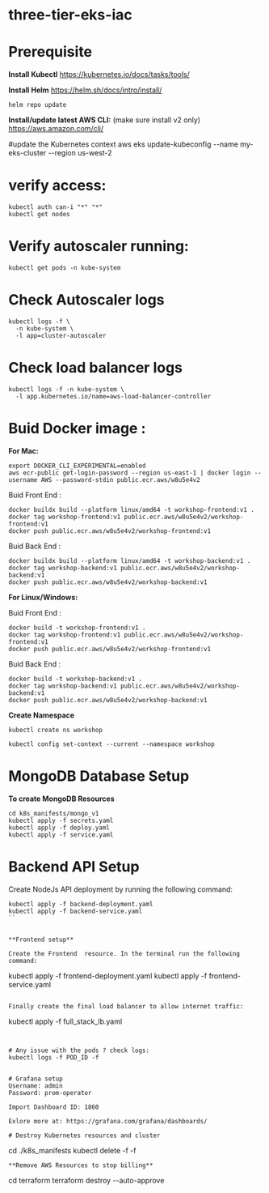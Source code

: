 # three-tier-eks-iac

# Prerequisite 

**Install Kubectl**
https://kubernetes.io/docs/tasks/tools/


**Install Helm**
https://helm.sh/docs/intro/install/

```
helm repo update
```

**Install/update latest AWS CLI:** (make sure install v2 only)
https://aws.amazon.com/cli/

#update the Kubernetes context
aws eks update-kubeconfig --name my-eks-cluster --region us-west-2

# verify access:
```
kubectl auth can-i "*" "*"
kubectl get nodes
```

# Verify autoscaler running:
```
kubectl get pods -n kube-system
```

# Check Autoscaler logs
```
kubectl logs -f \
  -n kube-system \
  -l app=cluster-autoscaler
```

# Check load balancer logs
```
kubectl logs -f -n kube-system \
  -l app.kubernetes.io/name=aws-load-balancer-controller
```

<!-- aws eks update-kubeconfig \
  --name my-eks \
  --region us-west-2 \
  --profile eks-admin -->


# Buid Docker image :
**For Mac:**

```
export DOCKER_CLI_EXPERIMENTAL=enabled
aws ecr-public get-login-password --region us-east-1 | docker login --username AWS --password-stdin public.ecr.aws/w8u5e4v2
```

Buid Front End :

```
docker buildx build --platform linux/amd64 -t workshop-frontend:v1 . 
docker tag workshop-frontend:v1 public.ecr.aws/w8u5e4v2/workshop-frontend:v1
docker push public.ecr.aws/w8u5e4v2/workshop-frontend:v1
```


Buid Back End :

```
docker buildx build --platform linux/amd64 -t workshop-backend:v1 . 
docker tag workshop-backend:v1 public.ecr.aws/w8u5e4v2/workshop-backend:v1
docker push public.ecr.aws/w8u5e4v2/workshop-backend:v1
```

**For Linux/Windows:**

Buid Front End :

```
docker build -t workshop-frontend:v1 . 
docker tag workshop-frontend:v1 public.ecr.aws/w8u5e4v2/workshop-frontend:v1
docker push public.ecr.aws/w8u5e4v2/workshop-frontend:v1
```


Buid Back End :

```
docker build -t workshop-backend:v1 . 
docker tag workshop-backend:v1 public.ecr.aws/w8u5e4v2/workshop-backend:v1
docker push public.ecr.aws/w8u5e4v2/workshop-backend:v1
```



**Create Namespace**
```
kubectl create ns workshop

kubectl config set-context --current --namespace workshop
```

# MongoDB Database Setup

**To create MongoDB Resources**
```
cd k8s_manifests/mongo_v1
kubectl apply -f secrets.yaml
kubectl apply -f deploy.yaml
kubectl apply -f service.yaml
```

# Backend API Setup

Create NodeJs API deployment by running the following command:
```
kubectl apply -f backend-deployment.yaml
kubectl apply -f backend-service.yaml
``


**Frontend setup**

Create the Frontend  resource. In the terminal run the following command:
```
kubectl apply -f frontend-deployment.yaml
kubectl apply -f frontend-service.yaml
```

Finally create the final load balancer to allow internet traffic:
```
kubectl apply -f full_stack_lb.yaml
```


# Any issue with the pods ? check logs:
kubectl logs -f POD_ID -f


# Grafana setup 
Username: admin
Password: prom-operator

Import Dashboard ID: 1860

Exlore more at: https://grafana.com/grafana/dashboards/

# Destroy Kubernetes resources and cluster
```
cd ./k8s_manifests
kubectl delete -f -f
```
**Remove AWS Resources to stop billing**
```
cd terraform
terraform destroy --auto-approve
```


